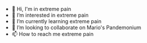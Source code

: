 - 👋 Hi, I'm in extreme pain
- 👀 I’m interested in extreme pain
- 🌱 I’m currently learning extreme pain
- 💞️ I’m looking to collaborate on Mario's Pandemonium
- 📫 How to reach me extreme pain

<!---
ThePepis/ThePepis is a ✨ special ✨ repository because its `README.md` (this file) appears on your GitHub profile.
You can click the Preview link to take a look at your changes.
--->

